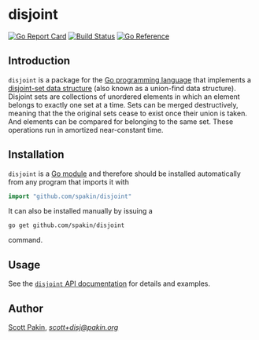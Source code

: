 disjoint
========

[![Go Report Card](https://goreportcard.com/badge/github.com/spakin/disjoint)](https://goreportcard.com/report/github.com/spakin/disjoint) [![Build Status](https://travis-ci.com/spakin/disjoint.svg?branch=master)](https://travis-ci.com/spakin/disjoint) [![Go Reference](https://pkg.go.dev/badge/github.com/spakin/disjoint.svg)](https://pkg.go.dev/github.com/spakin/disjoint)

Introduction
------------

`disjoint` is a package for the [Go programming language](http://golang.org/) that implements a [disjoint-set data structure](http://en.wikipedia.org/wiki/Disjoint-set_data_structure) (also known as a union-find data structure).  Disjoint sets are collections of unordered elements in which an element belongs to exactly one set at a time.  Sets can be merged destructively, meaning that the the original sets cease to exist once their union is taken.  And elements can be compared for belonging to the same set.  These operations run in amortized near-constant time.

Installation
------------

`disjoint` is a [Go module](https://golang.org/ref/mod) and therefore should be installed automatically from any program that imports it with
```Go
import "github.com/spakin/disjoint"
```
It can also be installed manually by issuing a
```
go get github.com/spakin/disjoint
```
command.

Usage
-----

See the [`disjoint` API documentation](https://pkg.go.dev/github.com/spakin/disjoint) for details and examples.

Author
------

[Scott Pakin](http://www.pakin.org/~scott/), *scott+disj@pakin.org*
